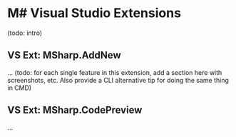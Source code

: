 # M# Visual Studio Extensions
(todo: intro)

## VS Ext: MSharp.AddNew
...
(todo: for each single feature in this extension, add a section here with screenshots, etc. Also provide a CLI alternative tip for doing the same thing in CMD)

## VS Ext: MSharp.CodePreview
...
